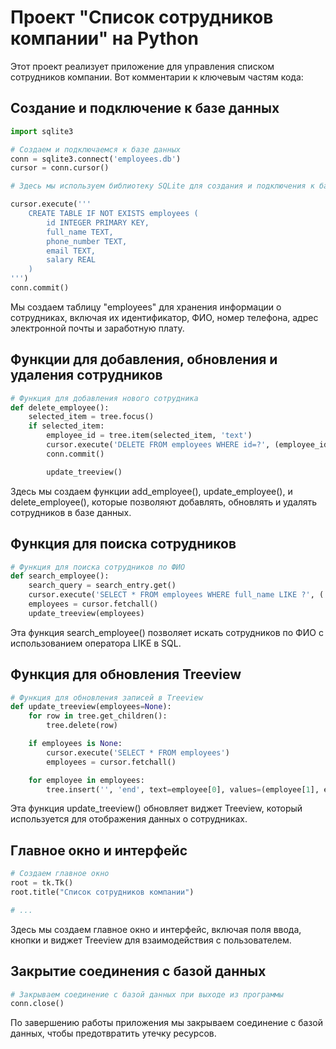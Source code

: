 # Проект "Список сотрудников компании" на Python

Этот проект реализует приложение для управления списком сотрудников компании. Вот комментарии к ключевым частям кода:

## Создание и подключение к базе данных

```python
import sqlite3

# Создаем и подключаемся к базе данных
conn = sqlite3.connect('employees.db')
cursor = conn.cursor()

# Здесь мы используем библиотеку SQLite для создания и подключения к базе данных 'employees.db'.

cursor.execute('''
    CREATE TABLE IF NOT EXISTS employees (
        id INTEGER PRIMARY KEY,
        full_name TEXT,
        phone_number TEXT,
        email TEXT,
        salary REAL
    )
''')
conn.commit()
```

Мы создаем таблицу "employees" для хранения информации о сотрудниках, включая их идентификатор, ФИО, номер телефона, адрес электронной почты и заработную плату.

## Функции для добавления, обновления и удаления сотрудников

```python
# Функция для добавления нового сотрудника
def delete_employee():
    selected_item = tree.focus()
    if selected_item:
        employee_id = tree.item(selected_item, 'text')
        cursor.execute('DELETE FROM employees WHERE id=?', (employee_id,))
        conn.commit()

        update_treeview()
```
Здесь мы создаем функции add_employee(), update_employee(), и delete_employee(), которые позволяют добавлять, 
обновлять и удалять сотрудников в базе данных.


## Функция для поиска сотрудников

```python
# Функция для поиска сотрудников по ФИО
def search_employee():
    search_query = search_entry.get()
    cursor.execute('SELECT * FROM employees WHERE full_name LIKE ?', ('%' + search_query + '%',))
    employees = cursor.fetchall()
    update_treeview(employees)
```
Эта функция search_employee() позволяет искать сотрудников по ФИО с использованием оператора LIKE в SQL.


## Функция для обновления Treeview

```python
# Функция для обновления записей в Treeview
def update_treeview(employees=None):
    for row in tree.get_children():
        tree.delete(row)

    if employees is None:
        cursor.execute('SELECT * FROM employees')
        employees = cursor.fetchall()

    for employee in employees:
        tree.insert('', 'end', text=employee[0], values=(employee[1], employee[2], employee[3], employee[4]))
```
Эта функция update_treeview() обновляет виджет Treeview, который используется для отображения данных о сотрудниках.


## Главное окно и интерфейс

```python
# Создаем главное окно
root = tk.Tk()
root.title("Список сотрудников компании")

# ...
```
Здесь мы создаем главное окно и интерфейс, включая поля ввода, кнопки и виджет Treeview для взаимодействия с пользователем.


## Закрытие соединения с базой данных

```python
# Закрываем соединение с базой данных при выходе из программы
conn.close()
```
По завершению работы приложения мы закрываем соединение с базой данных, чтобы предотвратить утечку ресурсов.


